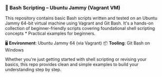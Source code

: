 ### 🔧 Bash Scripting – Ubuntu Jammy (Vagrant VM)

This repository contains basic Bash scripts written and tested on an Ubuntu Jammy 64-bit virtual machine using Vagrant and Git Bash. It's a hands-on collection of beginner-friendly scripts covering foundational shell scripting concepts * Practical examples for beginners.

🖥️ **Environment**: Ubuntu Jammy 64 (via Vagrant)
📦 **Tooling**: Git Bash on Windows

Whether you're just getting started with shell scripting or revising your basics, this repo provides clean and simple examples to build your understanding step by step.

